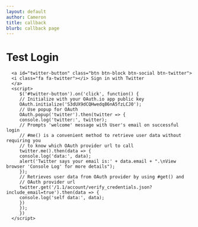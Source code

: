 ```yaml
---
layout: default
author: Cameron
title: callback
blurb: callback page
---
```


# Test Login

      <a id="twitter-button" class="btn btn-block btn-social btn-twitter">
      <i class="fa fa-twitter"></i> Sign in with Twitter
      </a>
      <script>
         $('#twitter-button').on('click', function() {
         // Initialize with your OAuth.io app public key
         OAuth.initialize('S3dUX9dCQHwedq86nA5fzLCJ0');
         // Use popup for OAuth
         OAuth.popup('twitter').then(twitter => {
         console.log('twitter:', twitter);
         // Prompts 'welcome' message with User's email on successful login
         // #me() is a convenient method to retrieve user data without requiring you
         // to know which OAuth provider url to call
         twitter.me().then(data => {
         console.log('data:', data);
         alert('Twitter says your email is:' + data.email + ".\nView browser 'Console Log' for more details");
         });
         // Retrieves user data from OAuth provider by using #get() and
         // OAuth provider url    
         twitter.get('/1.1/account/verify_credentials.json?include_email=true').then(data => {
         console.log('self data:', data);
         })    
         });
         })
      </script>

